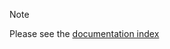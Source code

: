 > [!NOTE]  
> Please see the [documentation index](https://github.com/doordeck/doordeck-headless-sdk/blob/main/docs/01_INDEX.md#index)